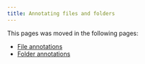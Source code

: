 ```yaml
---
title: Annotating files and folders
---
```


This pages was moved in the following pages:

- [File annotations](/files)
- [Folder annotations](/folders)
